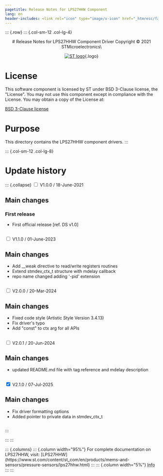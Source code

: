 ```yaml
---
pagetitle: Release Notes for LPS27HHW Component
lang: en
header-includes: <link rel="icon" type="image/x-icon" href="_htmresc/favicon.png" />
---
```


::: {.row}
::: {.col-sm-12 .col-lg-4}

<center>
# Release Notes for LPS27HHW Component Driver
Copyright &copy; 2021 STMicroelectronics\

[![ST logo](_htmresc/st_logo_2020.png)](https://www.st.com){.logo}
</center>

# License

This software component is licensed by ST under BSD 3-Clause license, the "License".
You may not use this component except in compliance with the License. You may obtain a copy of the License at:

[BSD 3-Clause license](https://opensource.org/licenses/BSD-3-Clause)

# Purpose

This directory contains the LPS27HHW component drivers.
:::

::: {.col-sm-12 .col-lg-8}
# Update history

::: {.collapse}
<input type="checkbox" id="collapse-section1" aria-hidden="true">
<label for="collapse-section1" aria-hidden="true">V1.0.0 / 18-June-2021</label>
<div>

## Main changes

### First release

- First official release [ref. DS v1.0]

##

</div>

<input type="checkbox" id="collapse-section2" aria-hidden="true">
<label for="collapse-section2" aria-hidden="true">V1.1.0 / 01-June-2023</label>
<div>

## Main changes

- Add __weak directive to read/write registers routines
- Extend stmdev_ctx_t structure with mdelay callback
- repo name changed adding '-pid' extension

##

</div>

<input type="checkbox" id="collapse-section3" aria-hidden="true">
<label for="collapse-section3" aria-hidden="true">V2.0.0 / 20-Mar-2024</label>
<div>

## Main changes

- Fixed code style (Artistic Style Version 3.4.13)
- Fix driver's typo
- Add "const" to ctx arg for all APIs

##

</div>

<input type="checkbox" id="collapse-section4" aria-hidden="true">
<label for="collapse-section4" aria-hidden="true">V2.0.1 / 20-Jun-2024</label>
<div>

## Main changes

- updated README.md file with tag reference and mdelay description

##

</div>

<input type="checkbox" id="collapse-section5" checked aria-hidden="true">
<label for="collapse-section5" aria-hidden="true">V2.1.0 / 07-Jul-2025</label>
<div>

## Main changes

- Fix driver formatting options
- Added pointer to private data in stmdev_ctx_t

##

</div>
:::

:::
:::

<footer class="sticky">
::: {.columns}
::: {.column width="95%"}
For complete documentation on LPS27HHW,
visit:
[LPS27HHW](https://www.st.com/content/st_com/en/products/mems-and-sensors/pressure-sensors/lps27hhw.html)
:::
::: {.column width="5%"}
<abbr title="Based on template cx566953 version 2.0">Info</abbr>
:::
:::
</footer>
